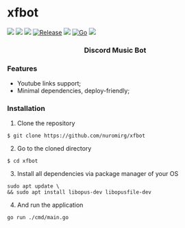 # xfbot 
![](https://img.shields.io/github/issues/nuromirg/xfbot) ![](https://img.shields.io/github/forks/nuromirg/xfbot) ![](https://img.shields.io/github/stars/nuromirg/xfbot) [![Release](https://img.shields.io/badge/release-1.0.0-success)](https://github.com/nuromirg/xfbot/releases) ![](https://github.com/nuromirg/xfbot/actions/workflows/go.yml/badge.svg) [![Go](https://img.shields.io/badge/go-1.17-green)](https://golang.org/doc/go1.17)
![](https://i.ibb.co/5vhKg9W/xfbot.png)
### <p align=center>Discord Music Bot</p>

### Features

- Youtube links support;
- Minimal dependencies, deploy-friendly;

### Installation

1. Clone the repository
```shell
$ git clone https://github.com/nuromirg/xfbot
```
2. Go to the cloned directory
```shell
$ cd xfbot
```
3. Install all dependencies via package manager of your OS
```shell
sudo apt update \
&& sudo apt install libopus-dev libopusfile-dev
```
4. And run the application
```shell
go run ./cmd/main.go
```
